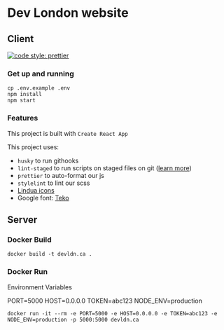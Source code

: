 # Dev London website

## Client

[![code style: prettier](https://img.shields.io/badge/code_style-prettier-ff69b4.svg?style=flat-square)](https://github.com/prettier/prettier)

### Get up and running
```
cp .env.example .env
npm install
npm start
```

### Features
This project is built with `Create React App`

This project uses:

- `husky` to run githooks
- `lint-staged` to run scripts on staged files on git ([learn more](https://medium.com/@okonetchnikov/make-linting-great-again-f3890e1ad6b8))
- `prettier` to auto-format our js
- `stylelint` to lint our scss
- [Lindua icons](https://icomoon.io/icons-lindua.html)
- Google font: [Teko](https://fonts.google.com/specimen/Teko)

## Server

### Docker Build

`docker build -t devldn.ca .`

### Docker Run
Environment Variables

PORT=5000
HOST=0.0.0.0
TOKEN=abc123
NODE_ENV=production

`docker run -it --rm -e PORT=5000 -e HOST=0.0.0.0 -e TOKEN=abc123 -e NODE_ENV=production -p 5000:5000 devldn.ca`
